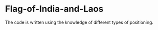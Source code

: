 # Flag-of-India-and-Laos
The code is written using the knowledge of different types of positioning.

